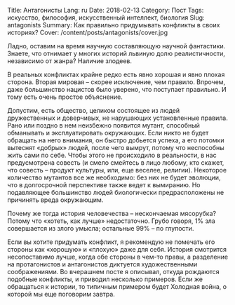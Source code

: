 Title: Антагонисты
Lang: ru
Date: 2018-02-13
Category: Пост
Tags: искусство, философия, искусственный интеллект, биология
Slug: antagonists
Summary: Как правильно придумывать конфликты в своих историях?
Cover: /content/posts/antagonists/cover.jpg

Ладно, оставим на время научную составляющую научной фантастики. Знаете, что отнимает у многих историй львиную долю реалистичности, независимо от жанра? Наличие злодеев. 

В реальных конфликтах крайне редко есть явно хорошая и явно плохая сторона. Вторая мировая – скорее исключение, чем правило. Впрочем, даже большинство нацистов было уверено, что поступает правильно. И тому есть очень простое объяснение. 

Допустим, есть общество, целиком состоящее из людей дружественных и доверчивых, не нарушающих установленные правила. Рано или поздно в нем неизбежно появится мутант, способный обманывать и эксплуатировать окружающих. Если никто не будет обращать на него внимания, он быстро добьется успеха, а его потомки вытеснят «добрых» людей, после чего вымрут, потому что неспособны жить сами по себе. Чтобы этого не происходило в реальности, в нас предусмотрена совесть (и смело смейтесь в лицо любому, кто скажет, что совесть – продукт культуры, или, еще веселее, религии). Некоторое количество мутантов все же необходимо: без них не будет эволюции, что в долгосрочной перспективе также ведет к вымиранию. Но подавляющее большинство людей биологически предрасположены не причинять вреда окружающим.

Почему же тогда история человечества – нескончаемая мясорубка? Потому что «хотеть, как лучше» недостаточно. Грубо говоря, 1% зла совершается из злого умысла; остальные 99% – по глупости. 

Если вы хотите придумать конфликт, я рекомендую не помечать его стороны как «хорошую» и «плохую» даже для себя. История смотрится несопоставимо лучше, когда обе стороны в чем-то правы, а разделение на протагонистов и антагонистов диктуется художественными соображениями. Во вчерашнем посте я описывал, откуда рождаются подобные конфликты, и приводил несколько примеров. Если же обращаться к истории, то типичным примером будет Холодная война, о которой мы еще поговорим завтра. 